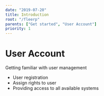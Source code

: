 ```yaml
---
date: "2019-07-20"
title: Introduction
root: "/fleerp"
parents: ["Get started", "User Account"]
priority: 1
---
```


# User Account

Getting familiar with user management

- User registration
- Assign rights to user
- Providing access to all available systems 
